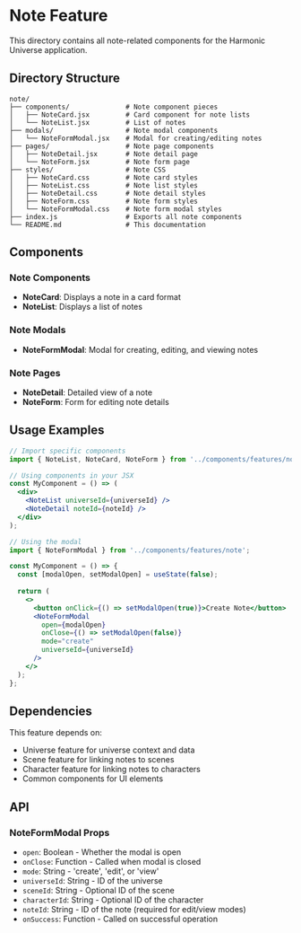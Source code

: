 # Note Feature

This directory contains all note-related components for the Harmonic Universe application.

## Directory Structure

```
note/
├── components/              # Note component pieces
│   ├── NoteCard.jsx         # Card component for note lists
│   └── NoteList.jsx         # List of notes
├── modals/                  # Note modal components
│   └── NoteFormModal.jsx    # Modal for creating/editing notes
├── pages/                   # Note page components
│   ├── NoteDetail.jsx       # Note detail page
│   └── NoteForm.jsx         # Note form page
├── styles/                  # Note CSS
│   ├── NoteCard.css         # Note card styles
│   ├── NoteList.css         # Note list styles
│   ├── NoteDetail.css       # Note detail styles
│   ├── NoteForm.css         # Note form styles
│   └── NoteFormModal.css    # Note form modal styles
├── index.js                 # Exports all note components
└── README.md                # This documentation
```

## Components

### Note Components

- **NoteCard**: Displays a note in a card format
- **NoteList**: Displays a list of notes

### Note Modals

- **NoteFormModal**: Modal for creating, editing, and viewing notes

### Note Pages

- **NoteDetail**: Detailed view of a note
- **NoteForm**: Form for editing note details

## Usage Examples

```jsx
// Import specific components
import { NoteList, NoteCard, NoteForm } from '../components/features/note';

// Using components in your JSX
const MyComponent = () => (
  <div>
    <NoteList universeId={universeId} />
    <NoteDetail noteId={noteId} />
  </div>
);

// Using the modal
import { NoteFormModal } from '../components/features/note';

const MyComponent = () => {
  const [modalOpen, setModalOpen] = useState(false);
  
  return (
    <>
      <button onClick={() => setModalOpen(true)}>Create Note</button>
      <NoteFormModal 
        open={modalOpen}
        onClose={() => setModalOpen(false)}
        mode="create"
        universeId={universeId}
      />
    </>
  );
};
```

## Dependencies

This feature depends on:
- Universe feature for universe context and data
- Scene feature for linking notes to scenes
- Character feature for linking notes to characters 
- Common components for UI elements

## API

### NoteFormModal Props
- `open`: Boolean - Whether the modal is open
- `onClose`: Function - Called when modal is closed
- `mode`: String - 'create', 'edit', or 'view'
- `universeId`: String - ID of the universe
- `sceneId`: String - Optional ID of the scene
- `characterId`: String - Optional ID of the character
- `noteId`: String - ID of the note (required for edit/view modes)
- `onSuccess`: Function - Called on successful operation 